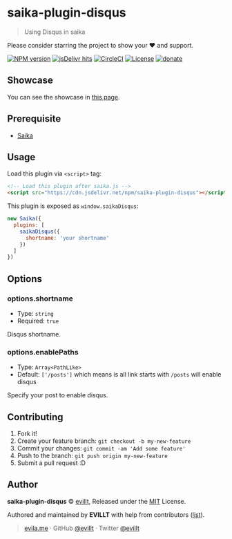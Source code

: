 # saika-plugin-disqus

> Using Disqus in saika

Please consider starring the project to show your ❤️ and support.

[![NPM version](https://badgen.net/npm/v/saika-plugin-disqus?icon=npm)](https://npmjs.com/package/saika-plugin-disqus)
[![jsDelivr hits](https://badgen.net/jsdelivr/hits/npm/saika-plugin-disqus)](https://npmjs.com/package/saika-plugin-disqus)
[![CircleCI](https://badgen.net/circleci/github/evillt/saika-plugin-disqus?icon=circleci)](https://circleci.com/gh/evillt/saika-plugin-disqus/tree/master)
[![License](https://badgen.net/npm/license/saika-plugin-disqus)](./LICENSE)
[![donate](https://badgen.net/badge/support%20me/donate/f2a)](https://donate.evila.me)

## Showcase

You can see the showcase in [this page](https://saika-theme-portfolio-demo.saika.dev/#/posts/my-first-post).

## Prerequisite

- [Saika](https://saika.dev)

## Usage

Load this plugin via `<script>` tag:

```html
<!-- Load this plugin after saika.js -->
<script src="https://cdn.jsdelivr.net/npm/saika-plugin-disqus"></script>
```

This plugin is exposed as `window.saikaDisqus`:

```js
new Saika({
  plugins: [
    saikaDisqus({
      shortname: 'your shortname'
    })
  ]
})
```

## Options

### options.shortname

- Type: `string`
- Required: `true`

Disqus shortname.

### options.enablePaths

- Type: `Array<PathLike>`
- Default: `['/posts']` which means is all link starts with `/posts` will enable disqus

Specify your post to enable disqus.

## Contributing

1. Fork it!
2. Create your feature branch: `git checkout -b my-new-feature`
3. Commit your changes: `git commit -am 'Add some feature'`
4. Push to the branch: `git push origin my-new-feature`
5. Submit a pull request :D

## Author

**saika-plugin-disqus** © [evillt](https://github.com/evillt), Released under the [MIT](./LICENSE) License.

Authored and maintained by **EVILLT** with help from contributors ([list](https://github.com/evillt/saika-plugin-disqus/contributors)).

> [evila.me](https://evila.me) · GitHub [@evillt](https://github.com/evillt) · Twitter [@evillt](https://twitter.com/evillt)
